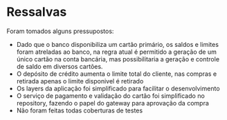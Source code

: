 # Ressalvas
Foram tomados alguns pressupostos:
- Dado que o banco disponibiliza um cartão primário, os saldos e limites foram atreladas ao banco, na regra atual é permitido a geração de um único cartão na conta bancária, mas possibilitaria a geração e controle de saldo em diversos cartões.
- O depósito de crédito aumenta o limite total do cliente, nas compras e retirada apenas o limite disponivel é retirado
- Os layers da aplicação foi simplificado para facilitar o desenvolvimento
- O serviço de pagamento e validação do cartão foi simplificado no repository, fazendo o papel do gateway para aprovação da compra
- Não foram feitas todas coberturas de testes
